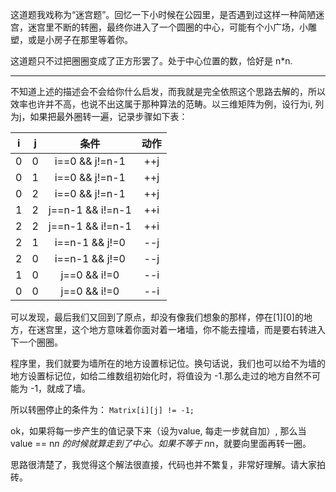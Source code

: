 这道题我戏称为“迷宫题”。回忆一下小时候在公园里，是否遇到过这样一种简陋迷宫，迷宫里不断的转圈，最终你进入了一个圆圈的中心，可能有个小广场，小雕塑，或是小房子在那里等着你。

这道题只不过把圈圈变成了正方形罢了。处于中心位置的数，恰好是 n*n.

-----

不知道上述的描述会不会给你什么启发，而我就是完全依照这个思路去解的，所以效率也许并不高，也说不出这属于那种算法的范畴。以三维矩阵为例，设行为i, 列为j，如果把最外圈转一遍，记录步骤如下表：

|i|j|条件|动作|
|:-:|:-:|:-:|:-:|
|0|0|i==0 && j!=n-1|++j|
|0|1|i==0 && j!=n-1|++j|
|0|2|i==0 && j!=n-1|++j|
|1|2|j==n-1 && i!=n-1|++i|
|2|2|j==n-1 && i!=n-1|++i|
|2|1|i==n-1 && j!=0|--j|
|2|0|i==n-1 && j!=0|--j|
|1|0|j==0 && i!=0|--i|
|0|0|j==0 && i!=0|--i|

可以发现，最后我们又回到了原点，却没有像我们想象的那样，停在[1][0]的地方，在迷宫里，这个地方意味着你面对着一堵墙，你不能去撞墙，而是要右转进入下一个圈圈。

程序里，我们就要为墙所在的地方设置标记位。换句话说，我们也可以给不为墙的地方设置标记位，如给二维数组初始化时，将值设为 -1.那么走过的地方自然不可能为 -1，就成了墙。

所以转圈停止的条件为： `Matrix[i][j] != -1;`

ok，如果将每一步产生的值记录下来（设为value, 每走一步就自加）, 那么当 value == n*n 的时候就算走到了中心。如果不等于 n*n，就要向里面再转一圈。

思路很清楚了，我觉得这个解法很直接，代码也并不繁复，非常好理解。请大家拍砖。
